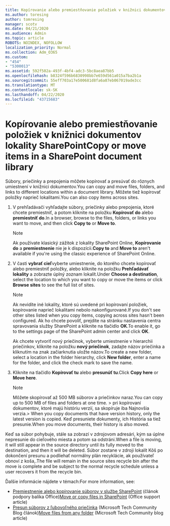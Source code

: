 ```yaml
---
title: Kopírovanie alebo premiestňovanie položiek v knižnici dokumentov lokality SharePoint
ms.author: toresing
author: tomresing
manager: scotv
ms.date: 04/21/2020
ms.audience: Admin
ms.topic: article
ROBOTS: NOINDEX, NOFOLLOW
localization_priority: Normal
ms.collection: Adm_O365
ms.custom:
- "454"
- "5300013"
ms.assetid: 592f502a-493f-4bf4-adc3-5bc8aea87bb5
ms.openlocfilehash: b8324f596b6830998bb7e659d561a015a7ba2b1a
ms.sourcegitcommit: 55eff703a17e500681d8fa6a87eb067019ade3cc
ms.translationtype: MT
ms.contentlocale: sk-SK
ms.lasthandoff: 04/22/2020
ms.locfileid: "43715683"
---
```

# <a name="copy-or-move-items-in-a-sharepoint-document-library"></a><span data-ttu-id="5eacc-102">Kopírovanie alebo premiestňovanie položiek v knižnici dokumentov lokality SharePoint</span><span class="sxs-lookup"><span data-stu-id="5eacc-102">Copy or move items in a SharePoint document library</span></span>

<span data-ttu-id="5eacc-103">Súbory, priečinky a prepojenia môžete kopírovať a presúvať do rôznych umiestnení v knižnici dokumentov.</span><span class="sxs-lookup"><span data-stu-id="5eacc-103">You can copy and move files, folders, and links to different locations within a document library.</span></span> <span data-ttu-id="5eacc-104">Môžete tiež kopírovať položky naprieč lokalitami.</span><span class="sxs-lookup"><span data-stu-id="5eacc-104">You can also copy items across sites.</span></span> 
  
1. <span data-ttu-id="5eacc-105">V prehľadávači vyhľadajte súbory, priečinky alebo prepojenia, ktoré chcete premiestniť, a potom kliknite na položku **Kopírovať do** alebo **premiestniť do**.</span><span class="sxs-lookup"><span data-stu-id="5eacc-105">In a browser, browse to the files, folders, or links you want to move, and then click **Copy to** or **Move to**.</span></span>

    > [!NOTE]
    > <span data-ttu-id="5eacc-106">Ak používate klasický zážitok z lokality SharePoint Online, **Kopírovanie do** a **premiestnenie** nie je k dispozícii.</span><span class="sxs-lookup"><span data-stu-id="5eacc-106">**Copy to** and **Move to** aren't available if you're using the classic experience of SharePoint Online.</span></span>
  
2. <span data-ttu-id="5eacc-107">V časti **vybrať cieľ**vyberte umiestnenie, do ktorého chcete kopírovať alebo premiestniť položky, alebo kliknite na položku **Prehľadávať lokality** a zobrazte úplný zoznam lokalít.</span><span class="sxs-lookup"><span data-stu-id="5eacc-107">Under **Choose a destination**, select the location to which you want to copy or move the items or click **Browse sites** to see the full list of sites.</span></span>

    > [!NOTE]
    > <span data-ttu-id="5eacc-108">Ak nevidíte iné lokality, ktoré sú uvedené pri kopírovaní položiek, kopírovanie naprieč lokalitami nebolo nakonfigurované.</span><span class="sxs-lookup"><span data-stu-id="5eacc-108">If you don't see other sites listed when you copy items, copying across sites hasn't been configured.</span></span> <span data-ttu-id="5eacc-109">Ak ho chcete povoliť, prejdite na stránku nastavenia centra spravovania služby SharePoint a kliknite na tlačidlo **OK**.</span><span class="sxs-lookup"><span data-stu-id="5eacc-109">To enable it, go to the settings page of the SharePoint admin center and click **OK**.</span></span>
  
    <span data-ttu-id="5eacc-110">Ak chcete vytvoriť nový priečinok, vyberte umiestnenie v hierarchii priečinkov, kliknite na položku **nový priečinok**, zadajte názov priečinka a kliknutím na znak začiarknutia uložte názov.</span><span class="sxs-lookup"><span data-stu-id="5eacc-110">To create a new folder, select a location in the folder hierarchy, click **New folder**, enter a name for the folder, and click the check mark to save the name.</span></span>

3. <span data-ttu-id="5eacc-111">Kliknite na tlačidlo **Kopírovať tu** alebo **presunúť tu**.</span><span class="sxs-lookup"><span data-stu-id="5eacc-111">Click **Copy here** or **Move here**.</span></span>

    > [!NOTE]
    > <span data-ttu-id="5eacc-112">Môžete skopírovať až 500 MB súborov a priečinkov naraz.</span><span class="sxs-lookup"><span data-stu-id="5eacc-112">You can copy up to 500 MB of files and folders at one time.</span></span> <span data-ttu-id="5eacc-113">> pri kopírovaní dokumentov, ktoré majú históriu verzií, sa skopíruje iba Najnovšia verzia.</span><span class="sxs-lookup"><span data-stu-id="5eacc-113">>  When you copy documents that have version history, only the latest version is copied.</span></span> <span data-ttu-id="5eacc-114">Keď presuniete dokumenty, ich História sa tiež presunie.</span><span class="sxs-lookup"><span data-stu-id="5eacc-114">When you move documents, their history is also moved.</span></span>
  
 <span data-ttu-id="5eacc-115">Keď sa súbor pohybuje, stále sa zobrazí v zdrojovom adresári, kým sa úplne nepresunie do cieľového miesta a potom sa odstráni.</span><span class="sxs-lookup"><span data-stu-id="5eacc-115">When a file is moving, it will still appear in the source directory until its fully moved to the destination, and then it will be deleted.</span></span> <span data-ttu-id="5eacc-116">Súbor zostane v zdroji lokalít Kôš po dokončení presunu a podliehať normálny plán recyklácie, ak používateľ obnoví z koša,.</span><span class="sxs-lookup"><span data-stu-id="5eacc-116">The file will remain in the source sites recycle bin after the move is complete and be subject to the normal recycle schedule unless a user recovers it from the recycle bin.</span></span>

<span data-ttu-id="5eacc-117">Ďalšie informácie nájdete v témach:</span><span class="sxs-lookup"><span data-stu-id="5eacc-117">For more information, see:</span></span>

 - <span data-ttu-id="5eacc-118">[Premiestnenie alebo kopírovanie súborov v službe SharePoint](https://support.office.com/article/move-or-copy-files-in-sharepoint-00e2f483-4df3-46be-a861-1f5f0c1a87bc) (článok podpory balíka Office)</span><span class="sxs-lookup"><span data-stu-id="5eacc-118">[Move or copy files in SharePoint](https://support.office.com/article/move-or-copy-files-in-sharepoint-00e2f483-4df3-46be-a861-1f5f0c1a87bc) (Office support article)</span></span>
 - <span data-ttu-id="5eacc-119">[Presun súborov z ľubovoľného priečinka](https://techcommunity.microsoft.com/t5/Microsoft-SharePoint-Blog/Now-move-files-anywhere-in-Office-365-SharePoint-and-OneDrive/ba-p/146973) (Microsoft Tech Community Blog článok)</span><span class="sxs-lookup"><span data-stu-id="5eacc-119">[Move files from any folder](https://techcommunity.microsoft.com/t5/Microsoft-SharePoint-Blog/Now-move-files-anywhere-in-Office-365-SharePoint-and-OneDrive/ba-p/146973) (Microsoft Tech Community blog article)</span></span>  